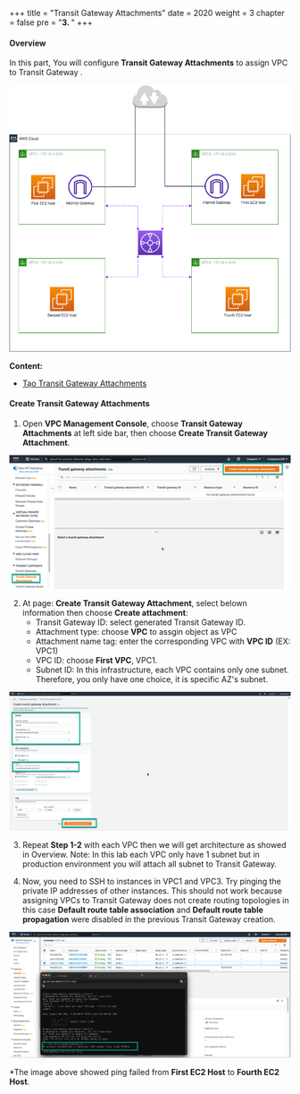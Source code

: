 +++
title = "Transit Gateway Attachments"
date = 2020
weight = 3
chapter = false
pre = "<b>3. </b>"
+++
#### Overview
In this part, You will configure **Transit Gateway Attachments** to assign VPC to Transit Gateway .

![3_Infra](/images/transitgateway/3_Infra.png?width=40pc)

**Content:**
- [Tạo Transit Gateway Attachments](#tạo-transit-gateway-attachments)

#### Create Transit Gateway Attachments
1. Open **VPC Management Console**, choose **Transit Gateway Attachments** at left side bar, then choose **Create Transit Gateway Attachment**.

![3_CreateTGWA](/images/transitgateway/3_Create_TGW_Attachment.png?width=90pc)

2. At page: **Create Transit Gateway Attachment**, select belown information then choose **Create attachment**:
    - Transit Gateway ID: select generated Transit Gateway ID.
    - Attachment type: choose **VPC** to assgin object as VPC
    - Attachment name tag: enter the corresponding VPC with **VPC ID** (EX: VPC1)
    - VPC ID: choose **First VPC**, VPC1.
    - Subnet ID: In this infrastructure, each VPC contains only one subnet. Therefore, you only have one choice, it is specific AZ's subnet.

![3_VPCAttachment](/images/transitgateway/3_VPC_TGWA.png?width=90pc)

3. Repeat **Step 1-2** with each VPC then we will get architecture as showed in Overview. Note: In this lab each VPC only have 1 subnet but in production environment you will attach all subnet to Transit Gateway.

4. Now, you need to SSH to instances in VPC1 and VPC3. Try pinging the private IP addresses of other instances. This should not work because assigning VPCs to Transit Gateway does not create routing topologies in this case **Default route table association** and **Default route table propagation** were disabled in the previous Transit Gateway creation.

![3_Test](/images/transitgateway/3_Test.png?width=90pc)

*The image above showed ping failed from **First EC2 Host** to **Fourth EC2 Host**.